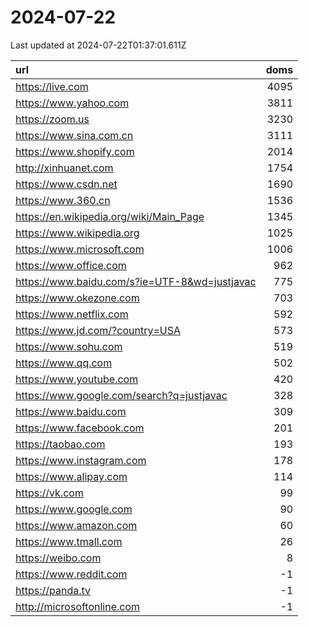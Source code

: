# 2024-07-22

<!-- BEGIN -->
Last updated at 2024-07-22T01:37:01.611Z

url | doms
:- | -:
https://live.com | 4095
https://www.yahoo.com | 3811
https://zoom.us | 3230
https://www.sina.com.cn | 3111
https://www.shopify.com | 2014
http://xinhuanet.com | 1754
https://www.csdn.net | 1690
https://www.360.cn | 1536
https://en.wikipedia.org/wiki/Main_Page | 1345
https://www.wikipedia.org | 1025
https://www.microsoft.com | 1006
https://www.office.com | 962
https://www.baidu.com/s?ie=UTF-8&wd=justjavac | 775
https://www.okezone.com | 703
https://www.netflix.com | 592
https://www.jd.com/?country=USA | 573
https://www.sohu.com | 519
https://www.qq.com | 502
https://www.youtube.com | 420
https://www.google.com/search?q=justjavac | 328
https://www.baidu.com | 309
https://www.facebook.com | 201
https://taobao.com | 193
https://www.instagram.com | 178
https://www.alipay.com | 114
https://vk.com | 99
https://www.google.com | 90
https://www.amazon.com | 60
https://www.tmall.com | 26
https://weibo.com | 8
https://www.reddit.com | -1
https://panda.tv | -1
http://microsoftonline.com | -1
<!-- END -->
